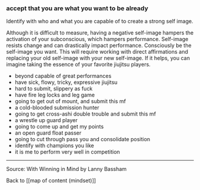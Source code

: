 ### accept that you are what you want to be already

Identify with who and what you are capable of to create a strong self image.

Although it is difficult to measure, having a negative self-image hampers the activation of your subconscious, which hampers performance. Self-image resists change and can drastically impact performance. Consciously be the self-image you want. This will require working with direct affirmations and replacing your old self-image with your new self-image. If it helps, you can imagine taking the essence of your favorite jiujitsu players.

* beyond capable of great performances
* have sick, flowy, tricky, expressive jiujitsu
* hard to submit, slippery as fuck
* have fire leg locks and leg game
* going to get out of mount, and submit this mf
* a cold-blooded submission hunter
* going to get cross-ashi double trouble and submit this mf
* a wrestle up guard player
* going to come up and get my points
* an open guard float passer
* going to cut through pass you and consolidate position
* identify with champions you like
* it is me to perform very well in competition

---

Source: With Winning in Mind by Lanny Bassham

Back to [[map of content (mindset)]]